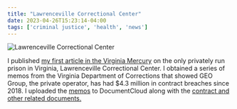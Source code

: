 ```yaml
---
title: "Lawrenceville Correctional Center"
date: 2023-04-26T15:23:14-04:00
tags: ['criminal justice', 'health', 'news']
---
```

![Lawrenceville Correctional Center](https://www.virginiamercury.com/wp-content/uploads/2023/04/Lawrenceville_prison_JWC-1024x658.jpg)

I published [my first article in the Virginia Mercury](https://www.virginiamercury.com/2023/04/26/virginia-considers-private-prison-contract-renewal-despite-4-3-million-in-breaches/) on the only privately run prison in Virginia, Lawrenceville Correctional Center. I obtained a series of memos from the Virginia Department of Corrections that showed GEO Group, the private operator, has had $4.3 million in contract breaches since 2018. I uploaded the [memos](https://www.documentcloud.org/projects/lawrenceville-correctional-center-212905/) to DocumentCloud along with the [contract and other related documents.](https://www.documentcloud.org/projects/lawrenceville-correctional-center-contract-documents-212906/)